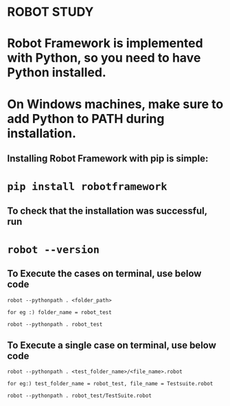 # ROBOT STUDY

# Robot Framework is implemented with Python, so you need to have Python installed.
# On Windows machines, make sure to add Python to PATH during installation.

## Installing Robot Framework with pip is simple:

# ```pip install robotframework ```

## To check that the installation was successful, run

# ``` robot --version ```

## To Execute the cases on terminal, use below code
 
``` 
robot --pythonpath . <folder_path>

for eg :) folder_name = robot_test 

robot --pythonpath . robot_test
```

## To Execute a single case on terminal, use below code

```
robot --pythonpath . <test_folder_name>/<file_name>.robot

for eg:) test_folder_name = robot_test, file_name = Testsuite.robot

robot --pythonpath . robot_test/TestSuite.robot
```
